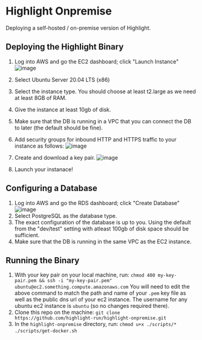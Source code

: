 # Highlight Onpremise
Deploying a self-hosted / on-premise version of Highlight.

## Deploying the Highlight Binary
1. Log into AWS and go the EC2 dashboard; click "Launch Instance"
![image](https://user-images.githubusercontent.com/20292680/116501234-8cad4780-a86d-11eb-8a67-d12693bcfac2.png)
2. Select Ubuntu Server 20.04 LTS (x86)
3. Select the instance type. You should choose at least t2.large as we need at least 8GB of RAM.
4. Give the instance at least 10gb of disk.
5. Make sure that the DB is running in a VPC that you can connect the DB to later (the default should be fine).
6. Add security groups for inbound HTTP and HTTPS traffic to your instance as follows:
![image](https://user-images.githubusercontent.com/20292680/116575188-a7aea480-a8cb-11eb-977d-582736c1e592.png)

6. Create and download a key pair.
![image](https://user-images.githubusercontent.com/20292680/116502242-41e0ff00-a870-11eb-923b-906e9ae4d22a.png)
6. Launch your instanace!

## Configuring a Database
1. Log into AWS and go the RDS dashboard; click "Create Database"
![image](https://user-images.githubusercontent.com/20292680/116501695-b7e46680-a86e-11eb-99c6-1b2b5a30dc3f.png)
2. Select PostgreSQL as the database type.
3. The exact configuration of the database is up to you. Using the default from the "dev/test" setting with atleast 100gb of disk space should be sufficient. 
4. Make sure that the DB is running in the same VPC as the EC2 instance.

## Running the Binary
1. With your key pair on your local machine, run:
```chmod 400 my-key-pair.pem && ssh -i "my-key-pair.pem" ubuntu@ec2.something.compute.amazonaws.com```
You will need to edit the above command to match the path and name of your `.pem` key file as well as the public dns url of your ec2 instance. The username for any ubuntu ec2 instance is `ubuntu` (so no changes required there).
2. Clone this repo on the machine: `git clone https://github.com/highlight-run/highlight-onpremise.git`
3. In the `highlight-onpremise` directory, run:
`chmod u+x ./scripts/*`
`./scripts/get-docker.sh`




